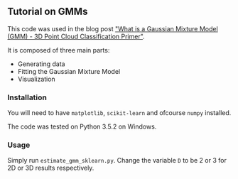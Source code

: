 ## Tutorial on GMMs

This code was used in the blog post ["What is a Gaussian Mixture Model (GMM) - 3D Point Cloud Classification Primer"](https://wp.me/p8QHD6-9Z). 

It is composed of three main parts:

* Generating data
* Fitting the Gaussian Mixture Model
* Visualization

### Installation
You will need to have `matplotlib`, `scikit-learn` and ofcourse `numpy` installed. 

The code was tested on Python 3.5.2 on Windows. 
### Usage
Simply run `estimate_gmm_sklearn.py`. 
Change the variable `D` to be 2 or 3 for 2D or 3D results respectively.  

